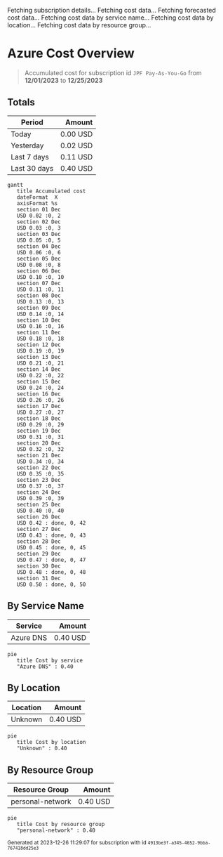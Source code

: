 Fetching subscription details...
Fetching cost data...
Fetching forecasted cost data...
Fetching cost data by service name...
Fetching cost data by location...
Fetching cost data by resource group...
# Azure Cost Overview

> Accumulated cost for subscription id `JPF Pay-As-You-Go` from **12/01/2023** to **12/25/2023**

## Totals

|Period|Amount|
|---|---:|
|Today|0.00 USD|
|Yesterday|0.02 USD|
|Last 7 days|0.11 USD|
|Last 30 days|0.40 USD|

```mermaid
gantt
   title Accumulated cost
   dateFormat  X
   axisFormat %s
   section 01 Dec
   USD 0.02 :0, 2
   section 02 Dec
   USD 0.03 :0, 3
   section 03 Dec
   USD 0.05 :0, 5
   section 04 Dec
   USD 0.06 :0, 6
   section 05 Dec
   USD 0.08 :0, 8
   section 06 Dec
   USD 0.10 :0, 10
   section 07 Dec
   USD 0.11 :0, 11
   section 08 Dec
   USD 0.13 :0, 13
   section 09 Dec
   USD 0.14 :0, 14
   section 10 Dec
   USD 0.16 :0, 16
   section 11 Dec
   USD 0.18 :0, 18
   section 12 Dec
   USD 0.19 :0, 19
   section 13 Dec
   USD 0.21 :0, 21
   section 14 Dec
   USD 0.22 :0, 22
   section 15 Dec
   USD 0.24 :0, 24
   section 16 Dec
   USD 0.26 :0, 26
   section 17 Dec
   USD 0.27 :0, 27
   section 18 Dec
   USD 0.29 :0, 29
   section 19 Dec
   USD 0.31 :0, 31
   section 20 Dec
   USD 0.32 :0, 32
   section 21 Dec
   USD 0.34 :0, 34
   section 22 Dec
   USD 0.35 :0, 35
   section 23 Dec
   USD 0.37 :0, 37
   section 24 Dec
   USD 0.39 :0, 39
   section 25 Dec
   USD 0.40 :0, 40
   section 26 Dec
   USD 0.42 : done, 0, 42
   section 27 Dec
   USD 0.43 : done, 0, 43
   section 28 Dec
   USD 0.45 : done, 0, 45
   section 29 Dec
   USD 0.47 : done, 0, 47
   section 30 Dec
   USD 0.48 : done, 0, 48
   section 31 Dec
   USD 0.50 : done, 0, 50
```

## By Service Name

|Service|Amount|
|---|---:|
|Azure DNS|0.40 USD|

```mermaid
pie
   title Cost by service
   "Azure DNS" : 0.40
```

## By Location

|Location|Amount|
|---|---:|
|Unknown|0.40 USD|

```mermaid
pie
   title Cost by location
   "Unknown" : 0.40
```

## By Resource Group

|Resource Group|Amount|
|---|---:|
|personal-network|0.40 USD|

```mermaid
pie
   title Cost by resource group
   "personal-network" : 0.40
```

<sup>Generated at 2023-12-26 11:29:07 for subscription with id `4913be3f-a345-4652-9bba-767418dd25e3`</sup>
